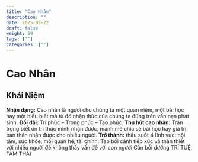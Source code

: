 ```yaml
---
title: "Cao Nhân"
description: ""
date: 2025-09-22
draft: false
weight: 59
tags: [""]
categories: [""]
---
```


# Cao Nhân
<!-- 
**Mã:** 
**Nhóm:**  -->

## Khái Niệm

**Nhận dạng:** Cao nhân là người cho chúng ta một quan niệm, một bài học hay một hiểu biết mà từ đó nhận thức của chúng ta đứng trên vấn nạn phát sinh.
**Đối đãi:** Tri phúc – Trọng phúc – Tạo phúc.
**Thu hút cao nhân:** Trân trọng biết ơn tri thức mình nhận được, mạnh mẽ chia sẻ bài học hay giá trị bản thân nhận được cho nhiều người.
**Trở thành:** thấu suốt 4 lĩnh vực: nội tâm, sức khỏe, mối quan hệ, tài chính.
        Tạo bối cảnh tiếp xúc và thân thiết với nhiều người để không thấy vấn đề với con người
        Cần bồi dưỡng TRÍ TUỆ, TÂM THÁI